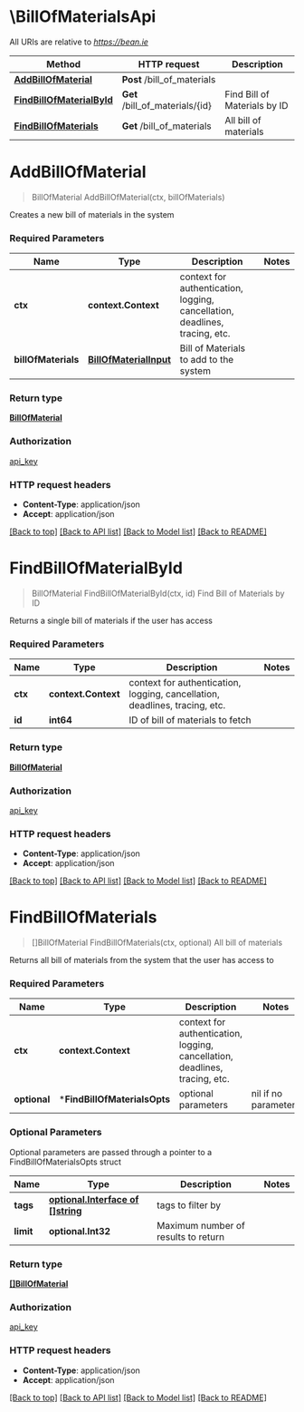 # \BillOfMaterialsApi

All URIs are relative to *https://bean.ie*

Method | HTTP request | Description
------------- | ------------- | -------------
[**AddBillOfMaterial**](BillOfMaterialsApi.md#AddBillOfMaterial) | **Post** /bill_of_materials | 
[**FindBillOfMaterialById**](BillOfMaterialsApi.md#FindBillOfMaterialById) | **Get** /bill_of_materials/{id} | Find Bill of Materials by ID
[**FindBillOfMaterials**](BillOfMaterialsApi.md#FindBillOfMaterials) | **Get** /bill_of_materials | All bill of materials


# **AddBillOfMaterial**
> BillOfMaterial AddBillOfMaterial(ctx, billOfMaterials)


Creates a new bill of materials in the system

### Required Parameters

Name | Type | Description  | Notes
------------- | ------------- | ------------- | -------------
 **ctx** | **context.Context** | context for authentication, logging, cancellation, deadlines, tracing, etc.
  **billOfMaterials** | [**BillOfMaterialInput**](BillOfMaterialInput.md)| Bill of Materials to add to the system | 

### Return type

[**BillOfMaterial**](BillOfMaterial.md)

### Authorization

[api_key](../README.md#api_key)

### HTTP request headers

 - **Content-Type**: application/json
 - **Accept**: application/json

[[Back to top]](#) [[Back to API list]](../README.md#documentation-for-api-endpoints) [[Back to Model list]](../README.md#documentation-for-models) [[Back to README]](../README.md)

# **FindBillOfMaterialById**
> BillOfMaterial FindBillOfMaterialById(ctx, id)
Find Bill of Materials by ID

Returns a single bill of materials if the user has access

### Required Parameters

Name | Type | Description  | Notes
------------- | ------------- | ------------- | -------------
 **ctx** | **context.Context** | context for authentication, logging, cancellation, deadlines, tracing, etc.
  **id** | **int64**| ID of bill of materials to fetch | 

### Return type

[**BillOfMaterial**](BillOfMaterial.md)

### Authorization

[api_key](../README.md#api_key)

### HTTP request headers

 - **Content-Type**: application/json
 - **Accept**: application/json

[[Back to top]](#) [[Back to API list]](../README.md#documentation-for-api-endpoints) [[Back to Model list]](../README.md#documentation-for-models) [[Back to README]](../README.md)

# **FindBillOfMaterials**
> []BillOfMaterial FindBillOfMaterials(ctx, optional)
All bill of materials

Returns all bill of materials from the system that the user has access to

### Required Parameters

Name | Type | Description  | Notes
------------- | ------------- | ------------- | -------------
 **ctx** | **context.Context** | context for authentication, logging, cancellation, deadlines, tracing, etc.
 **optional** | ***FindBillOfMaterialsOpts** | optional parameters | nil if no parameters

### Optional Parameters
Optional parameters are passed through a pointer to a FindBillOfMaterialsOpts struct

Name | Type | Description  | Notes
------------- | ------------- | ------------- | -------------
 **tags** | [**optional.Interface of []string**](string.md)| tags to filter by | 
 **limit** | **optional.Int32**| Maximum number of results to return | 

### Return type

[**[]BillOfMaterial**](BillOfMaterial.md)

### Authorization

[api_key](../README.md#api_key)

### HTTP request headers

 - **Content-Type**: application/json
 - **Accept**: application/json

[[Back to top]](#) [[Back to API list]](../README.md#documentation-for-api-endpoints) [[Back to Model list]](../README.md#documentation-for-models) [[Back to README]](../README.md)

